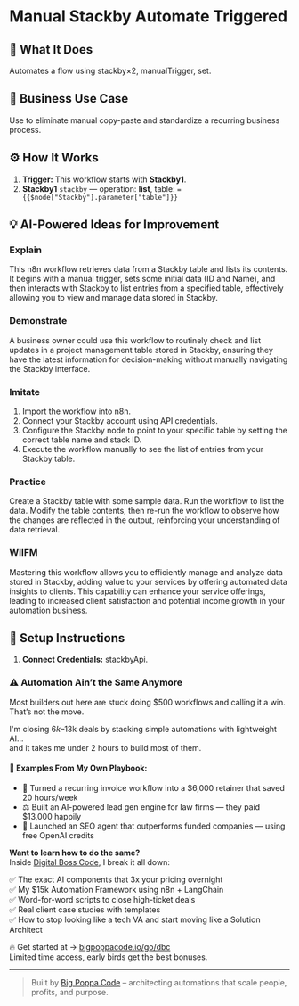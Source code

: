 # Manual Stackby Automate Triggered
  ## 🚀 What It Does
  Automates a flow using stackby×2, manualTrigger, set.
  
  ## 💼 Business Use Case
  Use to eliminate manual copy-paste and standardize a recurring business process.
  
  ## ⚙️ How It Works
  1. **Trigger:** This workflow starts with **Stackby1**.
  2. **Stackby1** `stackby` — operation: **list**, table: `={{$node["Stackby"].parameter["table"]}}`
  
  ## 💡 AI-Powered Ideas for Improvement
  ### Explain
This n8n workflow retrieves data from a Stackby table and lists its contents. It begins with a manual trigger, sets some initial data (ID and Name), and then interacts with Stackby to list entries from a specified table, effectively allowing you to view and manage data stored in Stackby.

### Demonstrate
A business owner could use this workflow to routinely check and list updates in a project management table stored in Stackby, ensuring they have the latest information for decision-making without manually navigating the Stackby interface.

### Imitate
1. Import the workflow into n8n.
2. Connect your Stackby account using API credentials.
3. Configure the Stackby node to point to your specific table by setting the correct table name and stack ID.
4. Execute the workflow manually to see the list of entries from your Stackby table.

### Practice
Create a Stackby table with some sample data. Run the workflow to list the data. Modify the table contents, then re-run the workflow to observe how the changes are reflected in the output, reinforcing your understanding of data retrieval.

### WIIFM
Mastering this workflow allows you to efficiently manage and analyze data stored in Stackby, adding value to your services by offering automated data insights to clients. This capability can enhance your service offerings, leading to increased client satisfaction and potential income growth in your automation business.
  
  ## 🔧 Setup Instructions
  1. **Connect Credentials:** stackbyApi.
  
### ⚠️ Automation Ain’t the Same Anymore

Most builders out here are stuck doing $500 workflows and calling it a win.  
That’s not the move.  

I'm closing $6k–$13k deals by stacking simple automations with lightweight AI...  
and it takes me under 2 hours to build most of them.

#### 🧠 Examples From My Own Playbook:
- 🔁 Turned a recurring invoice workflow into a $6,000 retainer that saved 20 hours/week  
- ⚖️ Built an AI-powered lead gen engine for law firms — they paid $13,000 happily  
- 🚀 Launched an SEO agent that outperforms funded companies — using free OpenAI credits  

**Want to learn how to do the same?**  
Inside [Digital Boss Code](https://bigpoppacode.io/go/dbc), I break it all down:

✅ The exact AI components that 3x your pricing overnight  
✅ My $15k Automation Framework using n8n + LangChain  
✅ Word-for-word scripts to close high-ticket deals  
✅ Real client case studies with templates  
✅ How to stop looking like a tech VA and start moving like a Solution Architect  

🔥 Get started at → [bigpoppacode.io/go/dbc](https://bigpoppacode.io/go/dbc)  
Limited time access, early birds get the best bonuses.

---
> Built by [Big Poppa Code](https://bigpoppacode.io) – architecting automations that scale people, profits, and purpose.
  